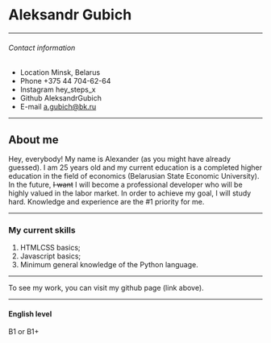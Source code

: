 # Aleksandr Gubich

___

###### Contact information
-  Location  Minsk, Belarus
-  Phone  +375 44 704-62-64
-  Instagram  hey_steps_x
-  Github  AleksandrGubich
-  E-mail  a.gubich@bk.ru

___

## About me
 Hey, everybody!
 My name is Alexander (as you might have already guessed). I am 25 years old and my current education is a completed higher education in the field of economics (Belarusian State Economic University).
 In the future, ~~I want~~ I will become a professional developer who will be highly valued in the labor market.
 In order to achieve my goal, I will study hard. Knowledge and experience are the #1 priority for me.
 
___

### My current skills
1. HTMLCSS basics;
2. Javascript basics;
3. Minimum general knowledge of the Python language.

___

 To see my work, you can visit my github page (link above). 
 
___

#### English level
B1 or B1+
